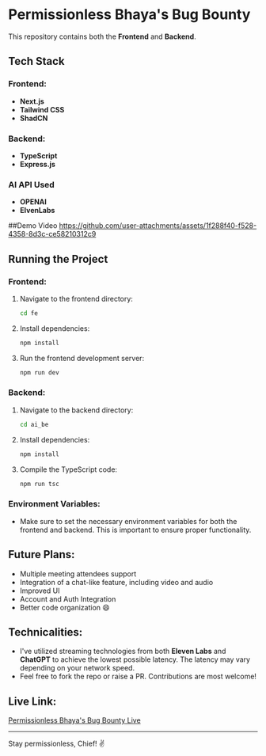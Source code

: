 
# Permissionless Bhaya's Bug Bounty

This repository contains both the **Frontend** and **Backend**.

## Tech Stack

### Frontend:
- **Next.js**
- **Tailwind CSS**
- **ShadCN**

### Backend:
- **TypeScript**
- **Express.js**


### AI API Used
- **OPENAI**
- **ElvenLabs**

##Demo Video 
https://github.com/user-attachments/assets/1f288f40-f528-4358-8d3c-ce58210312c9

## Running the Project

### Frontend:
1. Navigate to the frontend directory:
   ```bash
   cd fe
   ```
2. Install dependencies:
   ```bash
   npm install
   ```
3. Run the frontend development server:
   ```bash
   npm run dev
   ```

### Backend:
1. Navigate to the backend directory:
   ```bash
   cd ai_be
   ```
2. Install dependencies:
   ```bash
   npm install
   ```
3. Compile the TypeScript code:
   ```bash
   npm run tsc

   ```

### Environment Variables:
- Make sure to set the necessary environment variables for both the frontend and backend. This is important to ensure proper functionality.

## Future Plans:
- Multiple meeting attendees support
- Integration of a chat-like feature, including video and audio
- Improved UI
- Account  and Auth Integration
- Better code organization 😄

## Technicalities:
- I've utilized streaming technologies from both **Eleven Labs** and **ChatGPT** to achieve the lowest possible latency. The latency may vary depending on your network speed.
- Feel free to fork the repo or raise a PR. Contributions are most welcome!

## Live Link:
[Permissionless Bhaya's Bug Bounty Live](<INSERT_LIVE_LINK_HERE>)

---

Stay permissionless, Chief! ✌️
